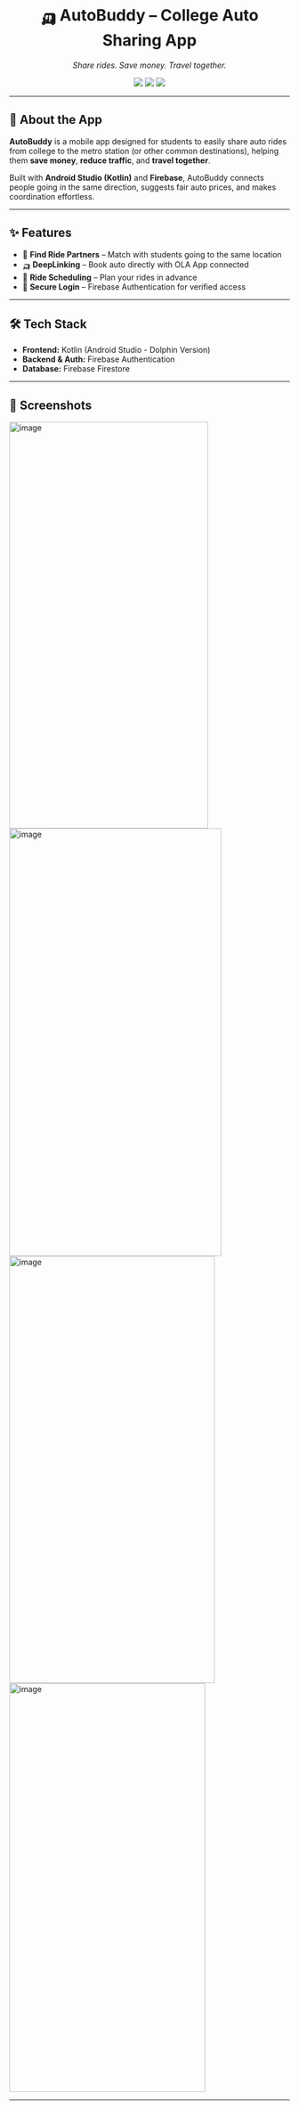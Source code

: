 <h1 align="center">🛺 AutoBuddy – College Auto Sharing App</h1>

<p align="center">
  <i>Share rides. Save money. Travel together.</i>
</p>

<p align="center">
  <img src="https://img.shields.io/badge/Platform-Android-green?style=for-the-badge">
  <img src="https://img.shields.io/badge/Language-Kotlin-purple?style=for-the-badge">
  <img src="https://img.shields.io/badge/Backend-Firebase-orange?style=for-the-badge">
</p>

---

## 📖 About the App
**AutoBuddy** is a mobile app designed for students to easily share auto rides from college to the metro station (or other common destinations), helping them **save money**, **reduce traffic**, and **travel together**.  

Built with **Android Studio (Kotlin)** and **Firebase**, AutoBuddy connects people going in the same direction, suggests fair auto prices, and makes coordination effortless.  

---

## ✨ Features
- 📍 **Find Ride Partners** – Match with students going to the same location  
- 🛺 **DeepLinking** – Book auto directly with OLA App connected
- 📅 **Ride Scheduling** – Plan your rides in advance  
- 🔐 **Secure Login** – Firebase Authentication for verified access  

---

## 🛠 Tech Stack
- **Frontend:** Kotlin (Android Studio - Dolphin Version)
- **Backend & Auth:** Firebase Authentication  
- **Database:** Firebase Firestore
  
---

## 📸 Screenshots  
<img width="357" height="730" alt="image" src="https://github.com/user-attachments/assets/a8802dec-e924-4c6a-b199-f7784b13bc8d" />

<img width="381" height="768" alt="image" src="https://github.com/user-attachments/assets/9090fbbc-563f-48ae-8e28-3a4b06e6cd7d" />

<img width="369" height="767" alt="image" src="https://github.com/user-attachments/assets/afd4ab44-3e84-424a-ba7e-4b92984309c4" />

<img width="352" height="734" alt="image" src="https://github.com/user-attachments/assets/70263c7d-b411-44a3-8029-26162a67c151" />

---
